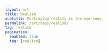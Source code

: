 ```yaml
---
layout: art
title: Realism
subtitle: Portraying reality as the eye sees.
permalink: /art/tags/realism/
tag: realism
pagination:
  enabled: true
  tag: [realism]
---
```

